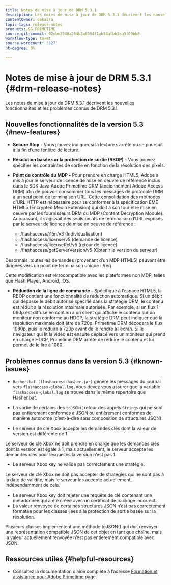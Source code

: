 ```yaml
---
title: Notes de mise à jour de DRM 5.3.1
description: Les notes de mise à jour de DRM 5.3.1 décrivent les nouvelles fonctionnalités et les problèmes connus de DRM 5.3.1.
contentOwner: dekalra
topic-tags: release-notes
products: SG_PRIMETIME
source-git-commit: 02ebc3548a254b2a6554f1ab34afbb3ea5f09bb8
workflow-type: tm+mt
source-wordcount: '527'
ht-degree: 0%

---
```


# Notes de mise à jour de DRM 5.3.1 {#drm-release-notes}

Les notes de mise à jour de DRM 5.3.1 décrivent les nouvelles fonctionnalités et les problèmes connus de DRM 5.3.1.

## Nouvelles fonctionnalités de la version 5.3 {#new-features}

* **Secure Stop -** Vous pouvez indiquer si la lecture s’arrête ou se poursuit à la fin d’une fenêtre de lecture.
* **Résolution basée sur la protection de sortie (RBOP) -** Vous pouvez spécifier les contraintes de sortie en fonction de la résolution des pixels.
* **Point de contrôle du MDP -** Pour prendre en charge HTML5, Adobe a mis à jour le serveur de licence de mise en oeuvre de référence inclus dans le SDK Java Adobe Primetime DRM (anciennement Adobe Access DRM) afin de pouvoir consommer tous les messages de protocole DRM à un seul point de terminaison URL. Cette consolidation des méthodes d’URL HTTP est nécessaire pour se conformer à la spécification EME HTML5 (Encrypted Media Extension) qui doit à son tour être mise en oeuvre par les fournisseurs DRM du MDP (Content Decryption Module). Auparavant, il s’agissait des seuls points de terminaison d’URL exposés par le serveur de licence de mise en oeuvre de référence :

   * /flashaccess/i15n/v3 (Individualisation)
   * /flashaccess/license/v5 (demande de licence)
   * /flashaccess/licenseRet/v5 (retour de licence)
   * /flashaccess/getServerVersion/v5 (Obtenir la version du serveur)

Désormais, toutes les demandes (provenant d’un MDP HTML5) peuvent être dirigées vers un point de terminaison unique : /req

Cette modification est rétrocompatible avec les plateformes non MDP, telles que Flash Player, Android, iOS.

* **Réduction de la ligne de commande -** Spécifique à l’espace HTML5, la RBOP contient une fonctionnalité de réduction automatique. Si un débit qui dépasse le débit autorisé spécifié dans la stratégie DRM, le contenu est réduit à la résolution maximale autorisée. Par exemple, si un flux 1 080p est diffusé en continu à un client qui affiche le contenu sur un moniteur non conforme au HDCP, la stratégie DRM peut indiquer que la résolution maximale doit être de 720p. Primetime DRM décodera le flux 1080p, puis le réduira à 720p avant de le rendre à l’écran. Si le navigateur qui lit la vidéo est ensuite déplacé vers un moniteur qui prend en charge HDCP, Primetime DRM arrête de réduire le contenu et lui permet de le lire à 1080.

## Problèmes connus dans la version 5.3 {#known-issues}

* `Hasher.bat (flashaccess-hasher.jar)` génère les messages du journal vers `flashaccess-global.log.`Vous devez vous assurer que la variable `flashaccess-global.log` se trouve dans le même répertoire que Hasher.bat.

* La sortie de certains des `toJSON()`retour des appels `Strings` qui ne sont pas entièrement conformes à JSON ou entièrement conformes de manière autonome (c’est-à-dire sans composition de structures JSON).

* Le serveur de clé Xbox accepte les demandes clés dont la valeur de version est différente de 1.

Le serveur de clé Xbox ne doit prendre en charge que les demandes clés dont la version est égale à 1, mais actuellement, le serveur accepte les demandes clés pour lesquelles la version n’est pas 1.

* Le serveur Xbox key ne valide pas correctement une stratégie.

Le serveur de clé Xbox ne doit pas accepter de stratégies qui ne sont pas à la date de validité, mais le serveur les accepte actuellement, indépendamment de cela.

* Le serveur Xbox key doit rejeter une requête de clé contenant une métadonnée qui a été créée avec un certificat de package incorrect.
* La valeur renvoyée de certaines structures JSON n’est pas correctement formatée pour les classes liées à la protection de sortie basée sur la résolution.

Plusieurs classes implémentent une méthode toJSON() qui doit renvoyer une représentation compatible JSON de cet objet en tant que chaîne, mais la valeur actuellement renvoyée n’est pas entièrement compatible avec JSON.

## Ressources utiles {#helpful-resources}

* Consultez la documentation d’aide complète à l’adresse [Formation et assistance pour Adobe Primetime](https://helpx.adobe.com/support/primetime.html) page.
